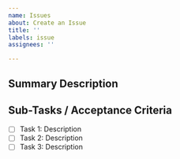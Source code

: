 ```yaml
---
name: Issues
about: Create an Issue
title: ''
labels: issue
assignees: ''

---
```


## Summary Description
<!-- Provide a brief description of the issue (Purpose, Goal, any background information). -->

## Sub-Tasks / Acceptance Criteria
<!-- List down all the tasks that need to be completed for this issue to be Done. -->

- [ ] Task 1: Description
- [ ] Task 2: Description
- [ ] Task 3: Description
